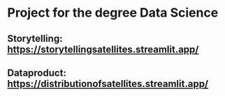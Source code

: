 # Project for the degree Data Science
## Storytelling: https://storytellingsatellites.streamlit.app/
## Dataproduct: https://distributionofsatellites.streamlit.app/
